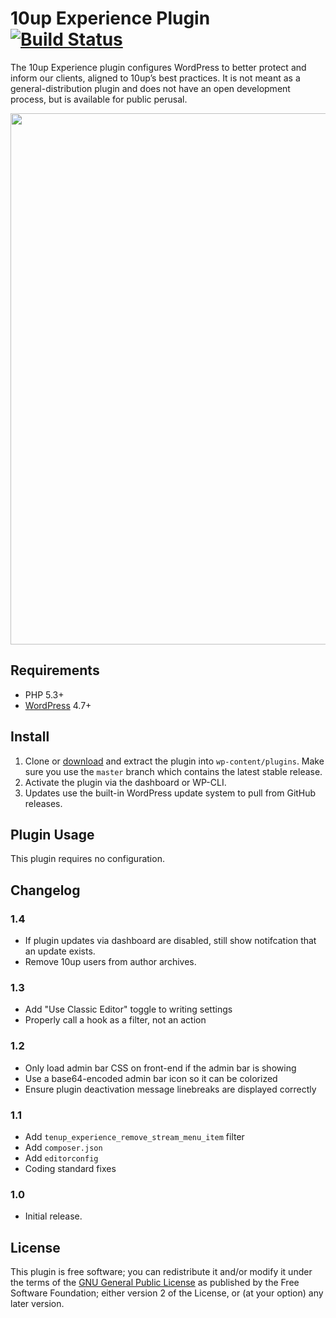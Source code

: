 # 10up Experience Plugin [![Build Status](https://travis-ci.org/10up/10up-experience.svg?branch=master)](https://travis-ci.org/10up/10up-experience)

The 10up Experience plugin configures WordPress to better protect and inform our clients, aligned to 10up’s best practices. It is not meant as a general-distribution plugin and does not have an open development process, but is available for public perusal.

<p align="center">
<a href="http://10up.com/contact/"><img src="https://10updotcom-wpengine.s3.amazonaws.com/uploads/2016/10/10up-Github-Banner.png" width="850"></a>
</p>

## Requirements

* PHP 5.3+
* [WordPress](http://wordpress.org) 4.7+

## Install

1. Clone or [download](https://github.com/10up/10up-experience/archive/master.zip) and extract the plugin into `wp-content/plugins`. Make sure you use the `master` branch which contains the latest stable release.
1. Activate the plugin via the dashboard or WP-CLI.
1. Updates use the built-in WordPress update system to pull from GitHub releases.

## Plugin Usage

This plugin requires no configuration.

## Changelog

### 1.4
* If plugin updates via dashboard are disabled, still show notifcation that an update exists.
* Remove 10up users from author archives.

### 1.3
* Add "Use Classic Editor" toggle to writing settings
* Properly call a hook as a filter, not an action

### 1.2
* Only load admin bar CSS on front-end if the admin bar is showing
* Use a base64-encoded admin bar icon so it can be colorized
* Ensure plugin deactivation message linebreaks are displayed correctly

### 1.1
* Add `tenup_experience_remove_stream_menu_item` filter
* Add `composer.json`
* Add `editorconfig`
* Coding standard fixes

### 1.0
* Initial release.

## License

This plugin is free software; you can redistribute it and/or modify it under the terms of the [GNU General Public License](http://www.gnu.org/licenses/gpl-2.0.html) as published by the Free Software Foundation; either version 2 of the License, or (at your option) any later version.
